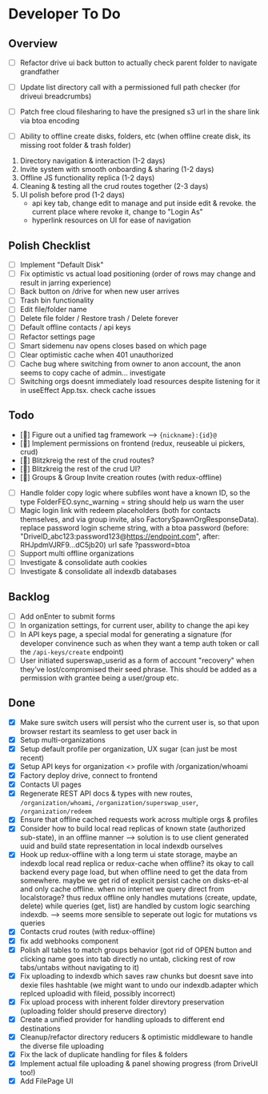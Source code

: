 # Developer To Do

## Overview

- [ ] Refactor drive ui back button to actually check parent folder to navigate grandfather
- [ ] Update list directory call with a permissioned full path checker (for driveui breadcrumbs)
- [ ] Patch free cloud filesharing to have the presigned s3 url in the share link via btoa encoding

- [ ] Ability to offline create disks, folders, etc (when offline create disk, its missing root folder & trash folder)

1. Directory navigation & interaction (1-2 days)
1. Invite system with smooth onboarding & sharing (1-2 days)
1. Offline JS functionality replica (1-2 days)
1. Cleaning & testing all the crud routes together (2-3 days)
1. UI polish before prod (1-2 days)
   - api key tab, change edit to manage and put inside edit & revoke. the current place where revoke it, change to "Login As"
   - hyperlink resources on UI for ease of navigation

## Polish Checklist

- [ ] Implement "Default Disk"
- [ ] Fix optimistic vs actual load positioning (order of rows may change and result in jarring experience)
- [ ] Back button on /drive for when new user arrives
- [ ] Trash bin functionality
- [ ] Edit file/folder name
- [ ] Delete file folder / Restore trash / Delete forever
- [ ] Default offline contacts / api keys
- [ ] Refactor settings page
- [ ] Smart sidemenu nav opens closes based on which page
- [ ] Clear optimistic cache when 401 unauthorized
- [ ] Cache bug where switching from owner to anon account, the anon seems to copy cache of admin... investigate
- [ ] Switching orgs doesnt immediately load resources despite listening for it in useEffect App.tsx. check cache issues

## Todo

- [🔵] Figure out a unified tag framework --> `{nickname}:{id}@`
- [🔵] Implement permissions on frontend (redux, reuseable ui pickers, crud)
- [🔵] Blitzkreig the rest of the crud routes?
- [🔵] Blitzkreig the rest of the crud UI?
- [🔵] Groups & Group Invite creation routes (with redux-offline)
- [ ] Handle folder copy logic where subfiles wont have a known ID, so the type FolderFEO.sync_warning = string should help us warn the user
- [ ] Magic login link with redeem placeholders (both for contacts themselves, and via group invite, also FactorySpawnOrgResponseData). replace password login scheme string, with a btoa password (before: "DriveID_abc123:password123@https://endpoint.com", after: RHJpdmVJRF9...dC5jb20) url safe ?password=btoa
- [ ] Support multi offline organizations
- [ ] Investigate & consolidate auth cookies
- [ ] Investigate & consolidate all indexdb databases

## Backlog

- [ ] Add onEnter to submit forms
- [ ] In organization settings, for current user, ability to change the api key
- [ ] In API keys page, a special modal for generating a signature (for developer convinence such as when they want a temp auth token or call the `/api-keys/create` endpoint)
- [ ] User initiated superswap_userid as a form of account "recovery" when they've lost/compromised their seed phrase. This should be added as a permission with grantee being a user/group etc.

## Done

- [x] Make sure switch users will persist who the current user is, so that upon browser restart its seamless to get user back in
- [x] Setup multi-organizations
- [x] Setup default profile per organization, UX sugar (can just be most recent)
- [x] Setup API keys for organization <> profile with /organization/whoami
- [x] Factory deploy drive, connect to frontend
- [x] Contacts UI pages
- [x] Regenerate REST API docs & types with new routes, `/organization/whoami`, `/organization/superswap_user`, `/organization/redeem`
- [x] Ensure that offline cached requests work across multiple orgs & profiles
- [x] Consider how to build local read replicas of known state (authorized sub-state), in an offline manner --> solution is to use client generated uuid and build state representation in local indexdb ourselves
- [x] Hook up redux-offline with a long term ui state storage, maybe an indexdb local read replica or redux-cache when offline? its okay to call backend every page load, but when offline need to get the data from somewhere. maybe we get rid of explicit persist cache on disks-et-al and only cache offline. when no internet we query direct from localstorage? thus redux offline only handles mutations (create, update, delete) while queries (get, list) are handled by custom logic searching indexdb. --> seems more sensible to seperate out logic for mutations vs queries
- [x] Contacts crud routes (with redux-offline)
- [x] fix add webhooks component
- [x] Polish all tables to match groups behavior (got rid of OPEN button and clicking name goes into tab directly no untab, clicking rest of row tabs/untabs without navigating to it)
- [x] Fix uploading to indexdb which saves raw chunks but doesnt save into dexie files hashtable (we might want to undo our indexdb.adapter which replced uploadid with fileid, possibly incorrect)
- [x] Fix upload process with inherent folder direvtory preservation (uploading folder should preserve directory)
- [x] Create a unified provider for handling uploads to different end destinations
- [x] Cleanup/refactor directory reducers & optimistic middleware to handle the diverse file uploading
- [x] Fix the lack of duplicate handling for files & folders
- [x] Implement actual file uploading & panel showing progress (from DriveUI too!)
- [x] Add FilePage UI
